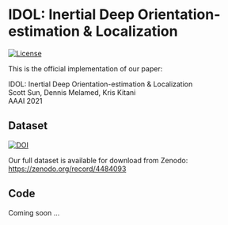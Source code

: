# IDOL: Inertial Deep Orientation-estimation &amp; Localization
[![License](https://img.shields.io/badge/License-Apache%202.0-blue.svg)](https://opensource.org/licenses/Apache-2.0)

This is the official implementation of our paper:

IDOL: Inertial Deep Orientation-estimation &amp; Localization  
Scott Sun, Dennis Melamed, Kris Kitani  
AAAI 2021

## Dataset
[![DOI](https://zenodo.org/badge/DOI/10.5281/zenodo.4484093.svg)](https://doi.org/10.5281/zenodo.4484093)

Our full dataset is available for download from Zenodo: https://zenodo.org/record/4484093

## Code
Coming soon ...

